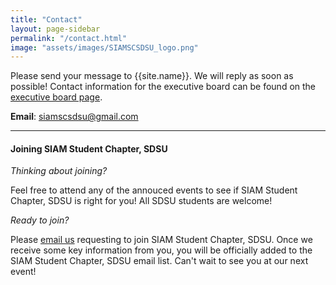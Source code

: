 ```yaml
---
title: "Contact"
layout: page-sidebar
permalink: "/contact.html"
image: "assets/images/SIAMSCSDSU_logo.png"
---
```


Please send your message to {{site.name}}. We will reply as soon as possible! Contact information for the executive board can be found on the [executive board page](/executive-board.html).

**Email**: [siamscsdsu@gmail.com](mailto:siamscsdsu@gmail.com)

<hr>

#### Joining SIAM Student Chapter, SDSU

_Thinking about joining?_

Feel free to attend any of the annouced events to see if SIAM Student Chapter, SDSU is right for you! All SDSU students are welcome!

_Ready to join?_

Please [email us](mailto:siamscsdsu@gmail.com) requesting to join SIAM Student Chapter, SDSU. Once we receive some key information from you, you will be officially added to the SIAM Student Chapter, SDSU email list. Can't wait to see you at our next event!
